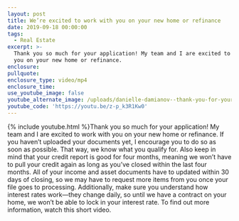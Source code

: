 ```yaml
---
layout: post
title: We’re excited to work with you on your new home or refinance
date: 2019-09-18 00:00:00
tags:
  - Real Estate
excerpt: >-
  Thank you so much for your application! My team and I are excited to work with
  you on your new home or refinance.
enclosure:
pullquote:
enclosure_type: video/mp4
enclosure_time:
use_youtube_image: false
youtube_alternate_image: /uploads/danielle-damianov--thank-you-for-your-application-youtube.jpg
youtube_code: 'https://youtu.be/z-p_k3R1Kw0'
---
```


{% include youtube.html %}Thank you so much for your application\! My team and I are excited to work with you on your new home or refinance. If you haven’t uploaded your documents yet, I encourage you to do so as soon as possible. That way, we know what you qualify for. Also keep in mind that your credit report is good for four months, meaning we won’t have to pull your credit again as long as you’ve closed within the last four months. All of your income and asset documents have to updated within 30 days of closing, so we may have to request more items from you once your file goes to processing. Additionally, make sure you understand how interest rates work—they change daily, so until we have a contract on your home, we won’t be able to lock in your interest rate. To find out more information, watch this short video.

&nbsp;